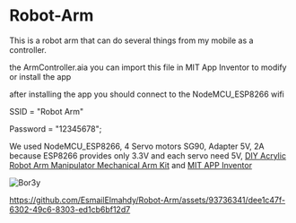 # Robot-Arm


This is a robot arm that can do several things from my mobile as a controller.


the ArmController.aia you can import this file in MIT App Inventor to modify or install the app 

after installing the app you should connect to the NodeMCU_ESP8266 wifi 


SSID = "Robot Arm"


Password = "12345678";


We used NodeMCU_ESP8266, 4 Servo motors SG90, Adapter 5V, 2A because ESP8266 provides only 3.3V and each servo need 5V, [DIY Acrylic Robot Arm Manipulator Mechanical Arm Kit](https://microohm-eg.com/product/diy-acrylic-robot-arm-manipulator-mechanical-arm-kit-not-including-servo-and-board/) and [MIT APP Inventor](https://appinventor.mit.edu/)



![Bor3y](https://github.com/EsmailElmahdy/Robot-Arm/assets/93736341/932d8bda-20c6-4376-9dff-50db252c0752)


https://github.com/EsmailElmahdy/Robot-Arm/assets/93736341/dee1c47f-6302-49c6-8303-ed1cb6bf12d7
